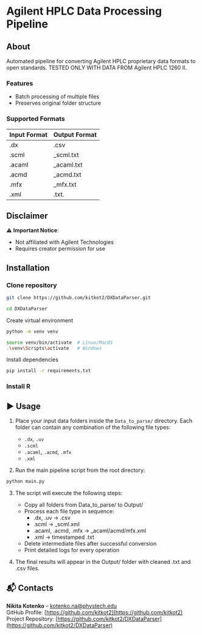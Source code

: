# Agilent HPLC Data Processing Pipeline

## About
Automated pipeline for converting Agilent HPLC proprietary data formats to open standards. TESTED ONLY WITH DATA FROM Agilent HPLC 1260 II.

### Features
- Batch processing of multiple files
- Preserves original folder structure

### Supported Formats
| Input Format | Output Format |
|--------------|---------------|
| .dx          | .csv          |
| .scml        | _scml.txt     |
| .acaml       | _acaml.txt    |
| .acmd        | _acmd.txt     |
| .mfx         | _mfx.txt      |
| .xml         | .txt.         |

## Disclaimer
⚠️ **Important Notice**:
- Not affiliated with Agilent Technologies
- Requires creator permission for use

## Installation

### Clone repository
```bash
git clone https://github.com/kitkot2/DXDataParser.git
```
```bash
cd DXDataParser
```
Create virtual environment
```bash
python -m venv venv
```
```bash
source venv/bin/activate  # Linux/MacOS
.\venv\Scripts\activate   # Windows
```
Install dependencies
```bash
pip install -r requirements.txt
```
### Install R

## ▶️ Usage

1. Place your input data folders inside the `Data_to_parse/` directory. Each folder can contain any combination of the following file types:
   - `.dx`, `.uv`
   - `.scml`
   - `.acaml`, `.acmd`, `.mfx`
   - `.xml`

2. Run the main pipeline script from the root directory:

```bash
python main.py
```

3. The script will execute the following steps:
    - Copy all folders from Data_to_parse/ to Output/
    - Process each file type in sequence:
        * .dx, .uv → .csv
        * .scml → _scml.xml
        * .acaml, .acmd, .mfx → _acaml/acmd/mfx.xml
        * .xml → timestamped .txt
    - Delete intermediate files after successful conversion
    - Print detailed logs for every operation

4. The final results will appear in the Output/ folder with cleaned .txt and .csv files.

## 📬 Contacts

**Nikita Kotenko** – kotenko.na@phystech.edu  
GitHub Profile: [https://github.com/kitkot2](https://github.com/kitkot2)  
Project Repository: [https://github.com/kitkot2/DXDataParser](https://github.com/kitkot2/DXDataParser)
